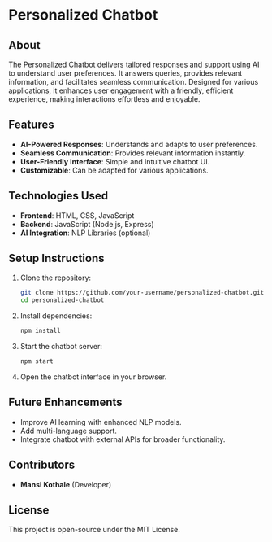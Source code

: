 # Personalized Chatbot


## About

The Personalized Chatbot delivers tailored responses and support using AI to understand user preferences. It answers queries, provides relevant information, and facilitates seamless communication. Designed for various applications, it enhances user engagement with a friendly, efficient experience, making interactions effortless and enjoyable.

## Features

- **AI-Powered Responses**: Understands and adapts to user preferences.
- **Seamless Communication**: Provides relevant information instantly.
- **User-Friendly Interface**: Simple and intuitive chatbot UI.
- **Customizable**: Can be adapted for various applications.

## Technologies Used

- **Frontend**: HTML, CSS, JavaScript
- **Backend**: JavaScript (Node.js, Express)
- **AI Integration**: NLP Libraries (optional)

## Setup Instructions

1. Clone the repository:
   ```bash
   git clone https://github.com/your-username/personalized-chatbot.git
   cd personalized-chatbot
   ```
2. Install dependencies:
   ```bash
   npm install
   ```
3. Start the chatbot server:
   ```bash
   npm start
   ```
4. Open the chatbot interface in your browser.

## Future Enhancements

- Improve AI learning with enhanced NLP models.
- Add multi-language support.
- Integrate chatbot with external APIs for broader functionality.

## Contributors

- **Mansi Kothale** (Developer)

## License

This project is open-source under the MIT License.
